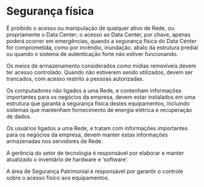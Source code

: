 # Segurança física

É proibido o acesso ou manipulação de qualquer ativo de Rede, ou propriamente o Data Center; o acesso ao Data Center, por chave, apenas poderá ocorrer em emergências, quando a segurança física do Data Center for comprometida, como por incêndio, inundação, abalo da estrutura predial ou quando o sistema de autenticação forte não estiver funcionando.

Os meios de armazenamento considerados como mídias removíveis devem ter acesso controlado. Quando não estiverem sendo utilizados, devem ser trancados, com acesso restrito a pessoas autorizadas.

Os computadores não ligados a uma Rede, e contenham informações importantes para os negócios da empresa, devem estar instalados em uma estrutura que garanta a segurança física destes equipamentos, incluindo sistemas que mantenham fornecimento de energia elétrica e recuperação de dados.

Os usuários ligados a uma Rede, e tratam com informações importantes para os negócios da empresa, devem manter estas informações armazenadas nos servidores de Rede.

A gerência do setor de tecnologia é responsável por elaborar e manter atualizado o inventário de hardware e ‘software’.

A área de Segurança Patrimonial é responsável por garantir o controle sobre o acesso físico aos equipamentos.